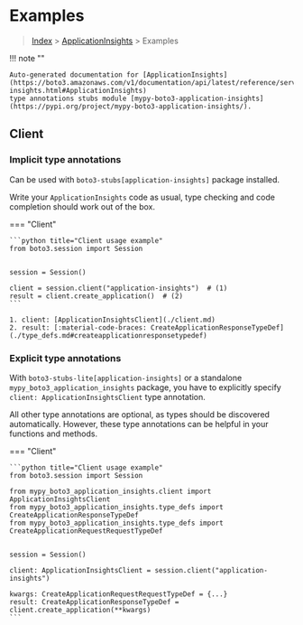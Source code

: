 # Examples

> [Index](../README.md) > [ApplicationInsights](./README.md) > Examples

!!! note ""

    Auto-generated documentation for [ApplicationInsights](https://boto3.amazonaws.com/v1/documentation/api/latest/reference/services/application-insights.html#ApplicationInsights)
    type annotations stubs module [mypy-boto3-application-insights](https://pypi.org/project/mypy-boto3-application-insights/).

## Client

### Implicit type annotations

Can be used with `boto3-stubs[application-insights]` package installed.

Write your `ApplicationInsights` code as usual,
type checking and code completion should work out of the box.


=== "Client"

    ```python title="Client usage example"
    from boto3.session import Session


    session = Session()

    client = session.client("application-insights")  # (1)
    result = client.create_application()  # (2)
    ```

    1. client: [ApplicationInsightsClient](./client.md)
    2. result: [:material-code-braces: CreateApplicationResponseTypeDef](./type_defs.md#createapplicationresponsetypedef) 






### Explicit type annotations

With `boto3-stubs-lite[application-insights]`
or a standalone `mypy_boto3_application_insights` package, you have to explicitly specify `client: ApplicationInsightsClient` type annotation.

All other type annotations are optional, as types should be discovered automatically.
However, these type annotations can be helpful in your functions and methods.


=== "Client"

    ```python title="Client usage example"
    from boto3.session import Session

    from mypy_boto3_application_insights.client import ApplicationInsightsClient
    from mypy_boto3_application_insights.type_defs import CreateApplicationResponseTypeDef
    from mypy_boto3_application_insights.type_defs import CreateApplicationRequestRequestTypeDef


    session = Session()

    client: ApplicationInsightsClient = session.client("application-insights")

    kwargs: CreateApplicationRequestRequestTypeDef = {...}
    result: CreateApplicationResponseTypeDef = client.create_application(**kwargs)
    ```






